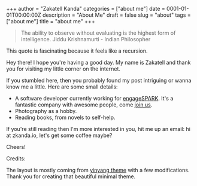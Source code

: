 +++
author = "Zakatell Kanda"
categories = ["about me"]
date = 0001-01-01T00:00:00Z
description = "About Me"
draft = false
slug = "about"
tags = ["about me"]
title = "about me"
+++

> The ability to observe without evaluating is the highest form of intelligence.
> Jiddu Krishnamurti - Indian Philosopher

This quote is fascinating because it feels like a recursion.

Hey there! I hope you're having a good day. My name is Zakatell and thank you for visiting my little corner on the internet.

If you stumbled here, then you probably found my post intriguing or wanna know me a little. Here are some small details:

* A software developer currently working for [engageSPARK](https://www.engagespark.com). It's a fantastic company with awesome people, come [join us](https://www.engagespark.com/careers).
* Photography as a hobby.
* Reading books, from novels to self-help.

If you're still reading then I'm more interested in you, hit me up an email: hi at zkanda.io, let's get some coffee maybe?

Cheers!

Credits:

The layout is mostly coming from [yinyang theme](https://github.com/joway/hugo-theme-yinyang) with a few modifications. Thank you for creating that beautiful minimal theme.
